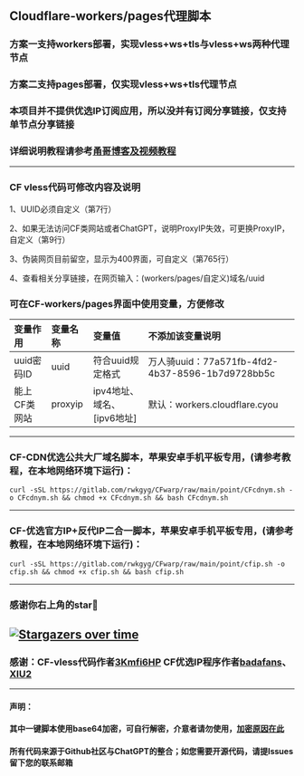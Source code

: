 ## Cloudflare-workers/pages代理脚本

### 方案一支持workers部署，实现vless+ws+tls与vless+ws两种代理节点

### 方案二支持pages部署，仅实现vless+ws+tls代理节点

### 本项目并不提供优选IP订阅应用，所以没并有订阅分享链接，仅支持单节点分享链接

### 详细说明教程请参考[甬哥博客及视频教程](https://ygkkk.blogspot.com/2023/07/cfworkers-vless.html)
--------------------------------
### CF vless代码可修改内容及说明

1、UUID必须自定义（第7行）

2、如果无法访问CF类网站或者ChatGPT，说明ProxyIP失效，可更换ProxyIP，自定义（第9行）

3、伪装网页目前留空，显示为400界面，可自定义（第765行）

4、查看相关分享链接，在网页输入：(workers/pages/自定义)域名/uuid

### 可在CF-workers/pages界面中使用变量，方便修改
| 变量作用 | 变量名称| 变量值| 不添加该变量说明|
| :--- | :--- | :--- | :--- |
| uuid密码ID | uuid |符合uuid规定格式 |万人骑uuid：77a571fb-4fd2-4b37-8596-1b7d9728bb5c|
| 能上CF类网站 | proxyip |ipv4地址、域名、[ipv6地址]|默认：workers.cloudflare.cyou|



---------------------------------
### CF-CDN优选公共大厂域名脚本，苹果安卓手机平板专用，(请参考教程，在本地网络环境下运行)：
```
curl -sSL https://gitlab.com/rwkgyg/CFwarp/raw/main/point/CFcdnym.sh -o CFcdnym.sh && chmod +x CFcdnym.sh && bash CFcdnym.sh
```
------------------------------------------------------------------------
### CF-优选官方IP+反代IP二合一脚本，苹果安卓手机平板专用，(请参考教程，在本地网络环境下运行)：
```
curl -sSL https://gitlab.com/rwkgyg/CFwarp/raw/main/point/cfip.sh -o cfip.sh && chmod +x cfip.sh && bash cfip.sh
```

-------------------------------------------------------------
### 感谢你右上角的star🌟
[![Stargazers over time](https://starchart.cc/yonggekkk/Cloudflare-workers-pages-vless.svg)](https://starchart.cc/yonggekkk/Cloudflare-workers-pages-vless)
------------------------------------------------------------------------
### 感谢：CF-vless代码作者[3Kmfi6HP](https://github.com/3Kmfi6HP/EDtunnel) CF优选IP程序作者[badafans](https://github.com/badafans/Cloudflare-IP-SpeedTest)、[XIU2](https://github.com/XIU2/CloudflareSpeedTest)

---------------------------------------
#### 声明：

#### 其中一键脚本使用base64加密，可自行解密，介意者请勿使用，[加密原因在此](https://ygkkk.blogspot.com/2022/06/github.html)

#### 所有代码来源于Github社区与ChatGPT的整合；如您需要开源代码，请提Issues留下您的联系邮箱
